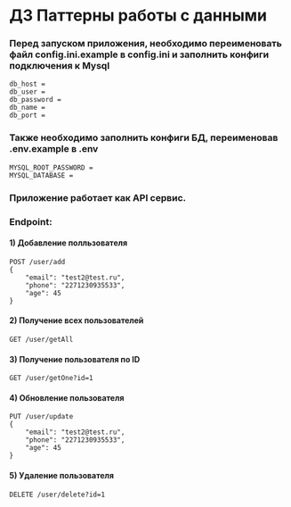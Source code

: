 # ДЗ Паттерны работы с данными

### Перед запуском приложения, необходимо переименовать файл **config.ini.example** в **config.ini** и заполнить конфиги подключения к Mysql
    db_host = 
    db_user = 
    db_password = 
    db_name = 
    db_port = 
### Также необходимо заполнить конфиги БД, переименовав .env.example в .env
    MYSQL_ROOT_PASSWORD = 
    MYSQL_DATABASE = 

### Приложение работает как API сервис.
### Endpoint:
#### 1) Добавление полльзователя  
    POST /user/add 
    {
        "email": "test2@test.ru",
        "phone": "2271230935533",
        "age": 45
    }
#### 2) Получение всех пользователей
    GET /user/getAll

#### 3) Получение пользователя по ID
    GET /user/getOne?id=1

#### 4) Обновление пользователя
    PUT /user/update
    {
        "email": "test2@test.ru",
        "phone": "2271230935533",
        "age": 45
    }
#### 5) Удаление пользователя
    DELETE /user/delete?id=1